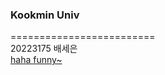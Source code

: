 ### Kookmin Univ   

=========================   
20223175 배세은   
[haha funny~](https://www.youtube.com/watch?v=BroyhSUSa3M)
